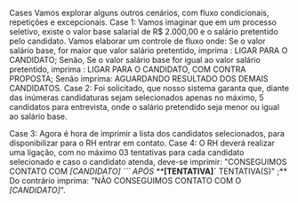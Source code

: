 Cases
Vamos explorar alguns outros cenários, com fluxo condicionais, repetições e excepcionais.
Case 1: Vamos imaginar que em um processo seletivo, existe o valor base salarial de R$ 2.000,00 e o salário pretentido pelo candidato. Vamos elaborar um controle de fluxo onde:
Se o valor salário base, for maior que valor salário pretentido, imprima : LIGAR PARA O CANDIDATO;
Senão, Se o valor salário base for igual ao valor salário pretentido, imprima : LIGAR PARA O CANDIDATO, COM CONTRA PROPOSTA;
Senão imprima: AGUARDANDO RESULTADO DOS DEMAIS CANDIDATOS.
Case 2: Foi solicitado, que nosso sistema garanta que, diante das inúmeras candidaturas sejam selecionados apenas no máximo, 5 candidatos para entrevista, onde o salário pretendido seja menor ou igual ao salário base.

Case 3: Agora é hora de imprimir a lista dos candidatos selecionados, para disponibilizar para o RH entrar em contato.
Case 4: O RH deverá realizar uma ligação, com no máximo 03 tentativas para cada candidato selecionado e caso o candidato atenda, deve-se imprimir:
"CONSEGUIMOS CONTATO COM _[CANDIDATO] ``` APÓS **_**[TENTATIVA]`** TENTATIVA(S)" ;**
Do contrário imprima: "NÃO CONSEGUIMOS CONTATO COM O _[CANDIDATO]_".

